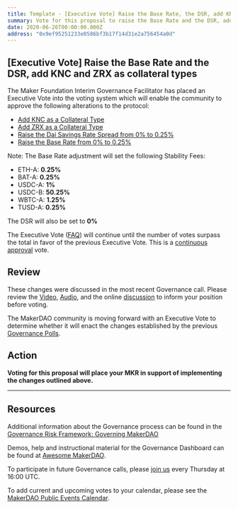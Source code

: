 ```yaml
---
title: Template - [Executive Vote] Raise the Base Rate, the DSR, add KNC and ZRX as collateral types
summary: Vote for this proposal to raise the Base Rate and the DSR, add KNC and ZRX as collateral types
date: 2020-06-26T00:00:00.000Z
address: "0x9ef95251233e0586bf3b17f14d31e2a756454a0d"
---
```

## [Executive Vote] Raise the Base Rate and the DSR, add KNC and ZRX as collateral types

The Maker Foundation Interim Governance Facilitator has placed an Executive Vote into the voting system which will enable the community to approve the following alterations to the protocol:

- [Add KNC as a Collateral Type](https://vote.makerdao.com/polling-proposal/qmranqqaxjrhet8xorhkqtgki5mzxa1mizudoylcsrfapt)
- [Add ZRX as a Collateral Type](https://vote.makerdao.com/polling-proposal/qmtq2u4vfakyk8mqkcdvclo6dqihims6smx1fvkru8m7sz)
- [Raise the Dai Savings Rate Spread from 0% to 0.25%](https://vote.makerdao.com/polling-proposal/qmzvkijnqgwg8an3pyhy376glsfbqfelxgqcpbnswqwx82)
- [Raise the Base Rate from 0% to 0.25%](https://vote.makerdao.com/polling-proposal/qmyyuvc3fphgt9bqotkedijxt5mpnjfktz/3je9c2cspfae)

Note: The Base Rate adjustment will set the following Stability Fees:

- ETH-A: **0.25%**
- BAT-A: **0.25%**
- USDC-A: **1%**
- USDC-B: **50.25%**
- WBTC-A: **1.25%**
- TUSD-A: **0.25%**

The DSR will also be set to **0%**

The Executive Vote ([FAQ](https://community-development.makerdao.com/makerdao-mcd-faqs/faqs#governance)) will continue until the number of votes surpass the total in favor of the previous Executive Vote. This is a [continuous approval](https://community-development.makerdao.com/makerdao-mcd-faqs/faqs/governance#what-is-continuous-approval-voting) vote.

## Review

These changes were discussed in the most recent Governance call. Please review the [Video](https://www.youtube.com/playlist?list=PLLzkWCj8ywWNq5-90-Id6VPSsrk4OWVan), [Audio](https://soundcloud.com/makerdao/sets/governance-calls), and the online [discussion](https://forum.makerdao.com/c/governance) to inform your position before voting.

The MakerDAO community is moving forward with an Executive Vote to determine whether it will enact the changes established by the previous [Governance Polls](https://vote.makerdao.com/polling).

## Action

**Voting for this proposal will place your MKR in support of implementing the changes outlined above.**

---

## Resources

Additional information about the Governance process can be found in the [Governance Risk Framework: Governing MakerDAO](https://community-development.makerdao.com/governance/governance-risk-framework)

Demos, help and instructional material for the Governance Dashboard can be found at [Awesome MakerDAO](https://awesome.makerdao.com/#voting).

To participate in future Governance calls, please [join us](https://community-development.makerdao.com/governance/governance-and-risk-meetings) every Thursday at 16:00 UTC.

To add current and upcoming votes to your calendar, please see the [MakerDAO Public Events Calendar](https://calendar.google.com/calendar/embed?src=makerdao.com_3efhm2ghipksegl009ktniomdk%40group.calendar.google.com&ctz=America%2FLos_Angeles).
